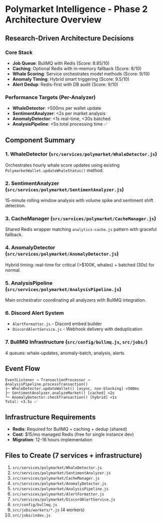 # Polymarket Intelligence - Phase 2 Architecture Overview

## Research-Driven Architecture Decisions

### Core Stack
- **Job Queue**: BullMQ with Redis (Score: 8.85/10)
- **Caching**: Optional Redis with in-memory fallback (Score: 8/10)
- **Whale Scoring**: Service orchestrates model methods (Score: 9/10)
- **Anomaly Timing**: Hybrid smart triggering (Score: 9.5/10)
- **Alert Dedup**: Redis-first with DB audit (Score: 9/10)

### Performance Targets (Per-Analyzer)
- **WhaleDetector**: <500ms per wallet update
- **SentimentAnalyzer**: <2s per market analysis
- **AnomalyDetector**: <1s real-time, <30s batched
- **AnalysisPipeline**: <5s total processing time ✅

## Component Summary

### 1. WhaleDetector (`src/services/polymarket/WhaleDetector.js`)
Orchestrates hourly whale score updates using existing `PolymarketWallet.updateWhaleStatus()` method.

### 2. SentimentAnalyzer (`src/services/polymarket/SentimentAnalyzer.js`)
15-minute rolling window analysis with volume spike and sentiment shift detection.

### 3. CacheManager (`src/services/polymarket/CacheManager.js`)
Shared Redis wrapper matching `analytics-cache.js` pattern with graceful fallback.

### 4. AnomalyDetector (`src/services/polymarket/AnomalyDetector.js`)
Hybrid timing: real-time for critical (>$100K, whales) + batched (30s) for normal.

### 5. AnalysisPipeline (`src/services/polymarket/AnalysisPipeline.js`)
Main orchestrator coordinating all analyzers with BullMQ integration.

### 6. Discord Alert System
- `AlertFormatter.js` - Discord embed builder
- `DiscordAlertService.js` - Webhook delivery with deduplication

### 7. BullMQ Infrastructure (`src/config/bullmq.js`, `src/jobs/`)
4 queues: whale-updates, anomaly-batch, analysis, alerts

## Event Flow

```
EventListener → TransactionProcessor → AnalysisPipeline.processTransaction()
├─ WhaleDetector.updateWallet() [async, non-blocking] <500ms
├─ SentimentAnalyzer.analyzeMarket() [cached] <2s
└─ AnomalyDetector.checkTransaction() [hybrid] <1s
Total: <3.5s ✅
```

## Infrastructure Requirements
- **Redis**: Required for BullMQ + caching + dedup (shared)
- **Cost**: $15/mo managed Redis (free for single instance dev)
- **Migration**: 12-16 hours implementation

## Files to Create (7 services + infrastructure)
1. `src/services/polymarket/WhaleDetector.js`
2. `src/services/polymarket/SentimentAnalyzer.js`
3. `src/services/polymarket/CacheManager.js`
4. `src/services/polymarket/AnomalyDetector.js`
5. `src/services/polymarket/AnalysisPipeline.js`
6. `src/services/polymarket/AlertFormatter.js`
7. `src/services/polymarket/DiscordAlertService.js`
8. `src/config/bullmq.js`
9. `src/jobs/workers/*.js` (4 workers)
10. `src/jobs/index.js`
